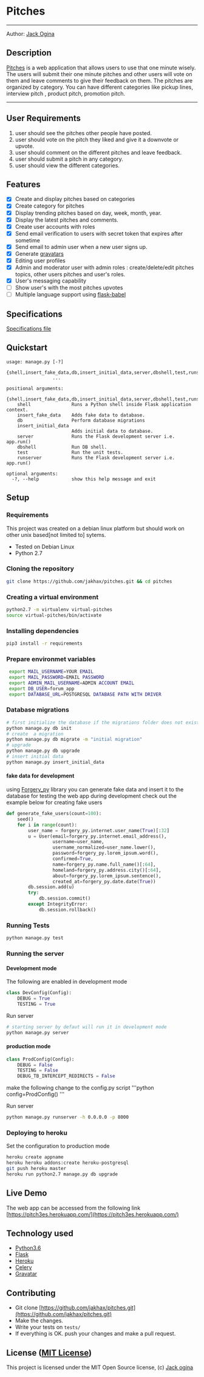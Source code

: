 Pitches
===================

- - - -
Author: [Jack Ogina](https://github.com/jakhax)
## Description
[Pitches](https://github.com/jakhax/pitches.git) is a web application that allows users to use that one minute wisely. The users will submit their one minute pitches and other users will vote on them and leave comments to give their feedback on them.
The pitches are organized by category. You can have different categories like pickup lines, interview pitch , product pitch, promotion pitch.

------------------------------------------------------------------------

## User Requirements

1. user should see the pitches other people have posted.
2. user should vote on the pitch they liked and give it a downvote or upvote.
3. user should comment on the different pitches and leave feedback.
4. user should submit a pitch in any category.
5. user should view the different categories.

## Features

+ [x] Create and display pitches based on categories
+ [x] Create category for pitches
+ [x] Display trending pitches based on day, week, month, year.
+ [x] Display the latest pitches and comments.
+ [x] Create user accounts with roles 
+ [x] Send email verification to users with secret token that expires after sometime
+ [x] Send email to admin user when a new user signs up.
+ [x] Generate [gravatars](https://en.gravatar.com/site/implement/images/python/)
+ [x] Editing user profiles
+ [x] Admin and moderator user with admin roles : create/delete/edit pitches topics, other users pitches and user's roles.
+ [x] User's messaging capability
+ [ ] Show user's with the most pitches upvotes
+ [ ] Multiple language support using [flask-babel](https://pythonhosted.org/Flask-Babel/)

## Specifications
[Specifications file](https://github.com/jakhax/pitches/blob/master/specs.md)

## Quickstart
```
usage: manage.py [-?]
                 {shell,insert_fake_data,db,insert_initial_data,server,dbshell,test,runserver}
                 ...

positional arguments:
  {shell,insert_fake_data,db,insert_initial_data,server,dbshell,test,runserver}
    shell               Runs a Python shell inside Flask application context.
    insert_fake_data    Adds fake data to database.
    db                  Perform database migrations
    insert_initial_data
                        Adds initial data to database.
    server              Runs the Flask development server i.e. app.run()
    dbshell             Run DB shell.
    test                Run the unit tests.
    runserver           Runs the Flask development server i.e. app.run()

optional arguments:
  -?, --help            show this help message and exit
  ```

## Setup

### Requirements
This project was created on a debian linux platform but should work on other unix based[not limited to] sytems.
* Tested on Debian Linux
* Python 2.7

### Cloning the repository
```bash
git clone https://github.com/jakhax/pitches.git && cd pitches
```

### Creating a virtual environment

```bash
python2.7 -m virtualenv virtual-pitches
source virtual-pitches/bin/activate
```
### Installing dependencies
```bash
pip3 install -r requirements
```

### Prepare environmet variables
```bash
 export MAIL_USERNAME=YOUR EMAIL
 export MAIL_PASSWORD=EMAIL PASSWORD
 export ADMIN_MAIL_USERNAME=ADMIN ACCOUNT EMAIL
 export DB_USER=forum_app
 export DATABASE_URL=POSTGRESQL DATABASE PATH WITH DRIVER
```

### Database migrations

```bash
# first initialize the database if the migrations folder does not exist
python manage.py db init
# create  a migration
python manage.py db migrate -m "initial migration"
# upgrade
python manage.py db upgrade
# insert initial data
python manage.py insert_initial_data
```

#### fake data for development 

using [Forgery_py](http://tomekwojcik.github.io/ForgeryPy/) library you can generate fake data and insert it to the database for testing 
the web app during development check out the example below for creating fake users
```python
def generate_fake_users(count=100):
    seed()
    for i in range(count):
        user_name = forgery_py.internet.user_name(True)[:32]
        u = User(email=forgery_py.internet.email_address(),
                 username=user_name,
                 username_normalized=user_name.lower(),
                 password=forgery_py.lorem_ipsum.word(),
                 confirmed=True,
                 name=forgery_py.name.full_name()[:64],
                 homeland=forgery_py.address.city()[:64],
                 about=forgery_py.lorem_ipsum.sentence(),
                 created_at=forgery_py.date.date(True))
        db.session.add(u)
        try:
            db.session.commit()
        except IntegrityError:
            db.session.rollback()
```
### Running Tests
```bash
python manage.py test
```

### Running the server 
#### Development mode
The following are enabled in development mode 
```python 
class DevConfig(Config):
    DEBUG = True
    TESTING = True

```

Run server
```bash 
# starting server by defaut will run it in development mode
python manage.py server
```
#### production mode
```python
class ProdConfig(Config):
    DEBUG = False
    TESTING = False
    DEBUG_TB_INTERCEPT_REDIRECTS = False
```

make the following change to the config.py script
'''python
config=ProdConfig()
'''

Run server
```bash
python manage.py runserver -h 0.0.0.0 -p 8000
```
### Deploying to heroku
Set the configuration to production mode
```bash
heroku create appname
heroku heroku addons:create heroku-postgresql
git push heroku master
heroku run python2.7 manage.py db upgrade
```

## Live Demo

The web app can be accessed from the following link
[https://pitch3es.herokuapp.com/](https://pitch3es.herokuapp.com/)


## Technology used

* [Python3.6](https://www.python.org/)
* [Flask](http://flask.pocoo.org/)
* [Heroku](https://heroku.com)
* [Celery](http://www.celeryproject.org/)
* [Gravatar](https://en.gravatar.com)

## Contributing

- Git clone [https://github.com/jakhax/pitches.git](https://github.com/jakhax/pitches.git) 
- Make the changes.
- Write your tests on `tests/`
- If everything is OK. push your changes and make a pull request.

## License ([MIT License](http://choosealicense.com/licenses/mit/))

This project is licensed under the MIT Open Source license, (c) [Jack ogina](https://github.com/jakhax)